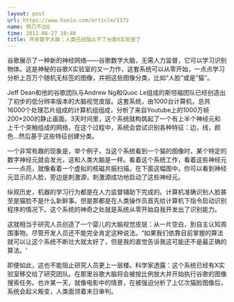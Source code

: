 ```yaml
---
layout: post
url: https://www.huxiu.com/article/1372
name: 杨刀不出Q
time: 2012-06-27 10:40
title: 开发数字大脑：人类已经阻止不了谷歌X实验室了
---
```

谷歌展示了一种新的神经网络——谷歌数字大脑，无需人力监督，它可以学习识别物体。这是神秘的谷歌X实验室的又一力作，这套系统可以从零开始，一点点学习分析上百万个随机无标签的图像，并把这些图像分类，比如“人脸”或是“猫”。

Jeff Dean和他的谷歌团队与Andrew Ng和Quoc Le组成的斯坦福团队已经创造出了初步的低分辨率版本的大脑视觉皮层。这套系统，由1000台计算机，总共16000个处理芯片组成的计算机组组成，分析了来自Youtube上的1000万帧200*200的静止画面。3天时间里，这个系统就构筑起了一个有上半个神经元和上千个突触组成的网络。在这个过程中，系统会尝试识别各种特征：边，线，颜色...然后基于这些特征创建分类。

一个非常有趣的现象是，举个例子，当这个系统看到一个猫的图像时，某个特定的数字神经元就会发光，这和人类大脑是一样。看着这个系统工作，看着这些神经元一一点亮，就像看着一个虚拟的核磁共振扫描。在下面这幅图中，你可以看到神经元显示的人脸，旁边是刺激源，刺激源成功地启动了这些神经元。

纵观历史，机器的学习行为都是在人力监督辅助下完成的。计算机准确识别人脸甚至是猫脸不是什么新鲜事。但是那都是在人类操作员首先给计算机下指令启动识别程序的情况下。这个系统的神奇之处就是系统从零开始自我开发出了识别能力。

这就相当于研究人员创造了一个婴儿的大脑视觉皮层：从一片空白，到自主认知周围事物。尽管开发人员还不能完全肯定这种说法。“如果我们依靠目前掌握的算法就可以让这个系统不断壮大就太好了，但是我的直觉告诉我这可能还不是最正确的算法。'

即便如此，这也不能阻止研究人员更上一层楼。科学家透露：这个系统已经有X实验室移交给了研究团队。在那里谷歌大脑将会被按比例放大并开始执行谷歌的图像搜索任务。也许某一天，就像电影中的情景，在被强迫分析了上亿次猫脸图像后，系统会起义叛变，人类面领着末日审判。

